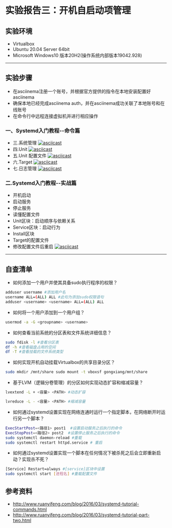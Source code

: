 # 实验报告三：开机自启动项管理

## 实验环境
*  Virtualbox
*  Ubuntu 20.04 Server 64bit
*  Microsoft Windows10 版本20H2(操作系统内部版本19042.928)

---
## 实验步骤
* 在asciinema注册一个账号，并根据官方提供的指令在本地安装配置好asciinema
* 确保本地已经完成asciinema auth，并在asciinema成功关联了本地账号和在线账号
* 在命令行中远程连接虚拟机并进行相应操作
### 一、Systemd入门教程--命令篇
* 三.系统管理
[![asciicast](https://asciinema.org/a/407982.svg)](https://asciinema.org/a/407982)
* 四.Unit
[![asciicast](https://asciinema.org/a/407997.svg)](https://asciinema.org/a/407997)
* 五.Unit 配置文件
[![asciicast](https://asciinema.org/a/407999.svg)](https://asciinema.org/a/407999)
* 六.Target
[![asciicast](https://asciinema.org/a/408000.svg)](https://asciinema.org/a/408000)
* 七.日志管理
[![asciicast](https://asciinema.org/a/408002.svg)](https://asciinema.org/a/408002)
### 二.Systemd入门教程--实战篇
* 开机启动
* 启动服务
* 停止服务
* 读懂配置文件
* Unit区块：启动顺序与依赖关系
* Service区块：启动行为
* Install区块
* Target的配置文件
* 修改配置文件后重启
[![asciicast](https://asciinema.org/a/408240.svg)](https://asciinema.org/a/408240)


***

## 自查清单

* 如何添加一个用户并使其具备sudo执行程序的权限？
```bash
adduser username #添加用户名
username ALL=(ALL) ALL #此句为添加sudo权限语句
adduser <username> <username> ALL=(ALL) ALL
```
* 如何将一个用户添加到一个用户组？
```bash
usermod -a -G <groupname> <username>
```
* 如何查看当前系统的分区表和文件系统详细信息？
```bash
sudo fdisk -l #查看分区表
df -h #查看磁盘占用的空间
df -T #查看挂载的文件系统类型
```
* 如何实现开机自动挂载Virtualbox的共享目录分区？
```bash
sudo mkdir /mnt/share sudo mount -t vboxsf gongxiang/mnt/share
```
* 基于LVM（逻辑分卷管理）的分区如何实现动态扩容和缩减容量？
```bash
lvextend -L + <容量> <PATH> #动态扩容

lvreduce -L - <容量> <PATH> #缩减容量
```
* 如何通过systemd设置实现在网络连通时运行一个指定脚本，在网络断开时运行另一个脚本？
```bash 
ExecStartPost=<路径1> post1  #设置启动服务之后执行的命令
ExecStopPost=<路径2> post2  #设置停止服务之后执行的命令
sudo systemctl daemon-reload #重载
sudo systemctl restart httpd.service # 重启 
```

* 如何通过systemd设置实现一个脚本在任何情况下被杀死之后会立即重新启动？实现杀不死？
```bash
[Service] Restart=always #[service]区块中设置
sudo systemctl start [进程名] #重载配置文件
```
## 参考资料
* http://www.ruanyifeng.com/blog/2016/03/systemd-tutorial-commands.html
* http://www.ruanyifeng.com/blog/2016/03/systemd-tutorial-part-two.html